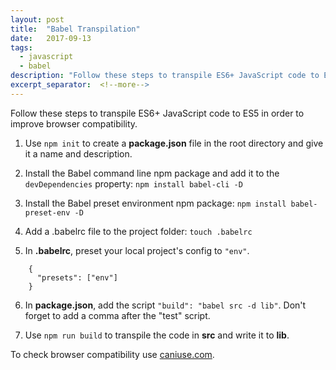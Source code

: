 ```yaml
---
layout: post
title:  "Babel Transpilation"
date:   2017-09-13
tags:
  - javascript
  - babel
description: "Follow these steps to transpile ES6+ JavaScript code to ES5 in order to improve browser compatibility."
excerpt_separator:  <!--more-->
---
```

Follow these steps to transpile ES6+ JavaScript code to ES5 in order to improve browser compatibility.


1. Use `npm init` to create a **package.json** file in the root directory and give it a name and description.

2. Install the Babel command line npm package and add it to the `devDependencies` property:
  `npm install babel-cli -D`

3. Install the Babel preset environment npm package:
  `npm install babel-preset-env -D`

4. Add a .babelrc file to the project folder:
  `touch .babelrc`

5. In **.babelrc**, preset your local project's config to `"env"`.
```
    {
      "presets": ["env"]
    }
```
6. In **package.json**, add the script `"build": "babel src -d lib"`.
  Don't forget to add a comma after the "test" script.

7. Use `npm run build` to transpile the code in **src** and write it to **lib**.

To check browser compatibility use [caniuse.com](http://caniuse.com/).
